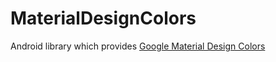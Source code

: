 # MaterialDesignColors
Android library which provides [Google Material Design Colors](https://material.io/guidelines/style/color.html)



